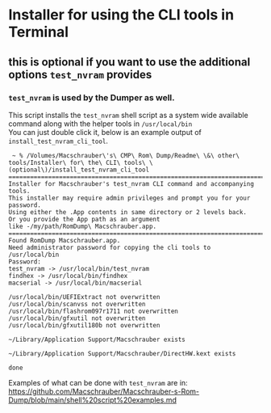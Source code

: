 # Installer for using the CLI tools in Terminal
## this is optional if you want to use the additional options `test_nvram` provides
### `test_nvram` is used by the Dumper as well.

This script installs the `test_nvram` shell script as a system wide available command along with the helper tools in `/usr/local/bin`  
You can just double click it, below is an example output of `install_test_nvram_cli_tool`.  
```
 ~ % /Volumes/Macschrauber\'s\ CMP\ Rom\ Dump/Readme\ \&\ other\ tools/Installer\ for\ the\ CLI\ tools\ \(optional\)/install_test_nvram_cli_tool
=============================================================================
Installer for Macschrauber's test_nvram CLI command and accompanying tools.
This installer may require admin privileges and prompt you for your password.
Using either the .App contents in same directory or 2 levels back.
Or you provide the App path as an argument
like -/my/path/RomDump\ Macschrauber.app.
=============================================================================
Found RomDump Macschrauber.app.
Need administrator password for copying the cli tools to /usr/local/bin
Password:
test_nvram -> /usr/local/bin/test_nvram
findhex -> /usr/local/bin/findhex
macserial -> /usr/local/bin/macserial

/usr/local/bin/UEFIExtract not overwritten
/usr/local/bin/scanvss not overwritten
/usr/local/bin/flashrom097r1711 not overwritten
/usr/local/bin/gfxutil not overwritten
/usr/local/bin/gfxutil180b not overwritten

~/Library/Application Support/Macschrauber exists

~/Library/Application Support/Macschrauber/DirectHW.kext exists

done
```
Examples of what can be done with `test_nvram` are in:  
https://github.com/Macschrauber/Macschrauber-s-Rom-Dump/blob/main/shell%20script%20examples.md
